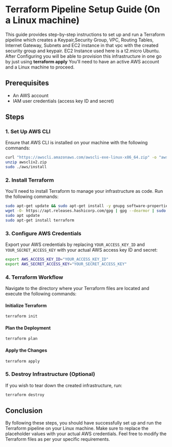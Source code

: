 # Terraform Pipeline Setup Guide (On a Linux machine)

This guide provides step-by-step instructions to set up and run a Terraform pipeline which creates a Keypair,Security Group, VPC, Routing Tables, Internet Gateway, Subnets and EC2 instance in that vpc with the created security group and keypair. EC2 Instance used here is a t2.micro Ubuntu. After Configuring you will be able to provision this infrastructure in one go by just using **terraform apply** You'll need to have an active AWS account and a Linux machine to proceed.

## Prerequisites
- An AWS account
- IAM user credentials (access key ID and secret)

## Steps

### 1. Set Up AWS CLI
Ensure that AWS CLI is installed on your machine with the following commands:

```bash
curl "https://awscli.amazonaws.com/awscli-exe-linux-x86_64.zip" -o "awscliv2.zip"
unzip awscliv2.zip
sudo ./aws/install
```

### 2. Install Terraform
You'll need to install Terraform to manage your infrastructure as code. Run the following commands:

```bash
sudo apt-get update && sudo apt-get install -y gnupg software-properties-common
wget -O- https://apt.releases.hashicorp.com/gpg | gpg --dearmor | sudo tee /usr/share/keyrings/hashicorp-archive-keyring.gpg
sudo apt update
sudo apt-get install terraform
```

### 3. Configure AWS Credentials
Export your AWS credentials by replacing `YOUR_ACCESS_KEY_ID` and `YOUR_SECRET_ACCESS_KEY` with your actual AWS access key ID and secret:

```bash
export AWS_ACCESS_KEY_ID="YOUR_ACCESS_KEY_ID"
export AWS_SECRET_ACCESS_KEY="YOUR_SECRET_ACCESS_KEY"
```

### 4. Terraform Workflow
Navigate to the directory where your Terraform files are located and execute the following commands:

#### Initialize Terraform

```bash
terraform init
```

#### Plan the Deployment

```bash
terraform plan
```

#### Apply the Changes

```bash
terraform apply
```

### 5. Destroy Infrastructure (Optional)
If you wish to tear down the created infrastructure, run:

```bash
terraform destroy
```

## Conclusion
By following these steps, you should have successfully set up and run the Terraform pipeline on your Linux machine. Make sure to replace the placeholder values with your actual AWS credentials. Feel free to modify the Terraform files as per your specific requirements.
